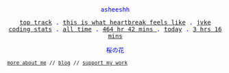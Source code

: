 <p align="center" style="color:blue"><samp>asheeshh</samp></p>        <p align="center" style="color:blue">        <samp>            <a href="https://open.spotify.com/track/33aLws184a7SVqraKuDqI3">top track</a> .            <a href="https://open.spotify.com/track/33aLws184a7SVqraKuDqI3">this is what heartbreak feels like</a> .            <a href="https://open.spotify.com/track/33aLws184a7SVqraKuDqI3">jvke</a></br>            <a href="https://wakatime.com/@asheeshh">coding stats</a> .            <a href="https://wakatime.com/@asheeshh">all time</a> .            <a href="https://wakatime.com/@asheeshh">            464 hr 42 mins        </a> .            <a href="https://wakatime.com/@asheeshh">today</a> .            <a href="https://wakatime.com/@asheeshh">3 hrs 16 mins</a>        </samp>        </p>        <p align="center" style="color:blue"><samp>桜の花</samp></p>                <sub><samp><a href="https://asheeshh.ninja/about/">more about me</a> // <a href="https://dev.to/asheeshh">blog</a> // <a href="https://buymeacoffee.com/asheeshh">support my work</a></samp></sub>